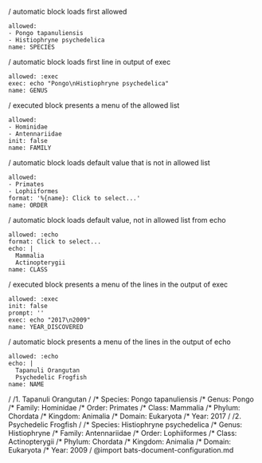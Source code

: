 / automatic block loads first allowed
```ux :[document_ux_SPECIES]
allowed:
- Pongo tapanuliensis
- Histiophryne psychedelica
name: SPECIES
```
/ automatic block loads first line in output of exec
```ux :[document_ux_GENUS]
allowed: :exec
exec: echo "Pongo\nHistiophryne psychedelica"
name: GENUS
```
/ executed block presents a menu of the allowed list
```ux :[FAMILY]
allowed:
- Hominidae
- Antennariidae
init: false
name: FAMILY
```
/ automatic block loads default value that is not in allowed list
```ux :[document_ux_ORDER]
allowed:
- Primates
- Lophiiformes
format: '%{name}: Click to select...'
name: ORDER
```
/ automatic block loads default value, not in allowed list from echo
```ux :[document_ux_CLASS]
allowed: :echo
format: Click to select...
echo: |
  Mammalia
  Actinopterygii
name: CLASS
```
/ executed block presents a menu of the lines in the output of exec
```ux :[YEAR_DISCOVERED]
allowed: :exec
init: false
prompt: ''
exec: echo "2017\n2009"
name: YEAR_DISCOVERED
```
/ automatic block presents a menu of the lines in the output of echo
```ux :[document_ux_NAME]
allowed: :echo
echo: |
  Tapanuli Orangutan
  Psychedelic Frogfish
name: NAME
```
/
/1. Tapanuli Orangutan
/
/* Species: Pongo tapanuliensis
/* Genus: Pongo
/* Family: Hominidae
/* Order: Primates
/* Class: Mammalia
/* Phylum: Chordata
/* Kingdom: Animalia
/* Domain: Eukaryota
/* Year: 2017
/
/2. Psychedelic Frogfish
/
/* Species: Histiophryne psychedelica
/* Genus: Histiophryne
/* Family: Antennariidae
/* Order: Lophiiformes
/* Class: Actinopterygii
/* Phylum: Chordata
/* Kingdom: Animalia
/* Domain: Eukaryota
/* Year: 2009
/
@import bats-document-configuration.md